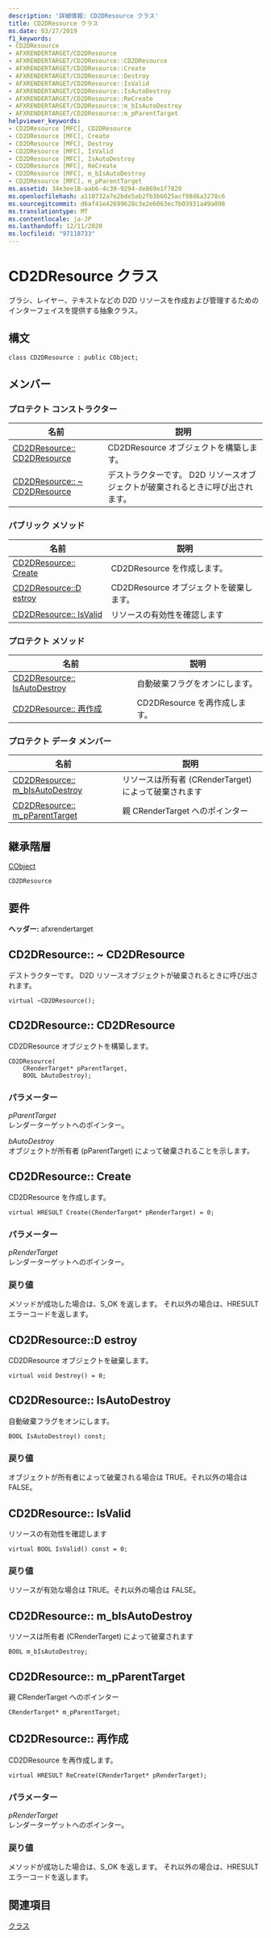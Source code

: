```yaml
---
description: '詳細情報: CD2DResource クラス'
title: CD2DResource クラス
ms.date: 03/27/2019
f1_keywords:
- CD2DResource
- AFXRENDERTARGET/CD2DResource
- AFXRENDERTARGET/CD2DResource::CD2DResource
- AFXRENDERTARGET/CD2DResource::Create
- AFXRENDERTARGET/CD2DResource::Destroy
- AFXRENDERTARGET/CD2DResource::IsValid
- AFXRENDERTARGET/CD2DResource::IsAutoDestroy
- AFXRENDERTARGET/CD2DResource::ReCreate
- AFXRENDERTARGET/CD2DResource::m_bIsAutoDestroy
- AFXRENDERTARGET/CD2DResource::m_pParentTarget
helpviewer_keywords:
- CD2DResource [MFC], CD2DResource
- CD2DResource [MFC], Create
- CD2DResource [MFC], Destroy
- CD2DResource [MFC], IsValid
- CD2DResource [MFC], IsAutoDestroy
- CD2DResource [MFC], ReCreate
- CD2DResource [MFC], m_bIsAutoDestroy
- CD2DResource [MFC], m_pParentTarget
ms.assetid: 34e3ee18-aab6-4c39-9294-de869e1f7820
ms.openlocfilehash: a110732a7e2bde5ab2fb3b6025acf98d6a3278c6
ms.sourcegitcommit: d6af41e42699628c3e2e6063ec7b03931a49a098
ms.translationtype: MT
ms.contentlocale: ja-JP
ms.lasthandoff: 12/11/2020
ms.locfileid: "97118733"
---
```

# <a name="cd2dresource-class"></a>CD2DResource クラス

ブラシ、レイヤー、テキストなどの D2D リソースを作成および管理するためのインターフェイスを提供する抽象クラス。

## <a name="syntax"></a>構文

```
class CD2DResource : public CObject;
```

## <a name="members"></a>メンバー

### <a name="protected-constructors"></a>プロテクト コンストラクター

|名前|説明|
|----------|-----------------|
|[CD2DResource:: CD2DResource](#cd2dresource)|CD2DResource オブジェクトを構築します。|
|[CD2DResource:: ~ CD2DResource](#_dtorcd2dresource)|デストラクターです。 D2D リソースオブジェクトが破棄されるときに呼び出されます。|

### <a name="public-methods"></a>パブリック メソッド

|名前|説明|
|----------|-----------------|
|[CD2DResource:: Create](#create)|CD2DResource を作成します。|
|[CD2DResource::D estroy](#destroy)|CD2DResource オブジェクトを破棄します。|
|[CD2DResource:: IsValid](#isvalid)|リソースの有効性を確認します|

### <a name="protected-methods"></a>プロテクト メソッド

|名前|説明|
|----------|-----------------|
|[CD2DResource:: IsAutoDestroy](#isautodestroy)|自動破棄フラグをオンにします。|
|[CD2DResource:: 再作成](#recreate)|CD2DResource を再作成します。|

### <a name="protected-data-members"></a>プロテクト データ メンバー

|名前|説明|
|----------|-----------------|
|[CD2DResource:: m_bIsAutoDestroy](#m_bisautodestroy)|リソースは所有者 (CRenderTarget) によって破棄されます|
|[CD2DResource:: m_pParentTarget](#m_pparenttarget)|親 CRenderTarget へのポインター|

## <a name="inheritance-hierarchy"></a>継承階層

[CObject](../../mfc/reference/cobject-class.md)

`CD2DResource`

## <a name="requirements"></a>要件

**ヘッダー:** afxrendertarget

## <a name="cd2dresourcecd2dresource"></a><a name="_dtorcd2dresource"></a> CD2DResource:: ~ CD2DResource

デストラクターです。 D2D リソースオブジェクトが破棄されるときに呼び出されます。

```
virtual ~CD2DResource();
```

## <a name="cd2dresourcecd2dresource"></a><a name="cd2dresource"></a> CD2DResource:: CD2DResource

CD2DResource オブジェクトを構築します。

```
CD2DResource(
    CRenderTarget* pParentTarget,
    BOOL bAutoDestroy);
```

### <a name="parameters"></a>パラメーター

*pParentTarget*<br/>
レンダーターゲットへのポインター。

*bAutoDestroy*<br/>
オブジェクトが所有者 (pParentTarget) によって破棄されることを示します。

## <a name="cd2dresourcecreate"></a><a name="create"></a> CD2DResource:: Create

CD2DResource を作成します。

```
virtual HRESULT Create(CRenderTarget* pRenderTarget) = 0;
```

### <a name="parameters"></a>パラメーター

*pRenderTarget*<br/>
レンダーターゲットへのポインター。

### <a name="return-value"></a>戻り値

メソッドが成功した場合は、S_OK を返します。 それ以外の場合は、HRESULT エラーコードを返します。

## <a name="cd2dresourcedestroy"></a><a name="destroy"></a> CD2DResource::D estroy

CD2DResource オブジェクトを破棄します。

```
virtual void Destroy() = 0;
```

## <a name="cd2dresourceisautodestroy"></a><a name="isautodestroy"></a> CD2DResource:: IsAutoDestroy

自動破棄フラグをオンにします。

```
BOOL IsAutoDestroy() const;
```

### <a name="return-value"></a>戻り値

オブジェクトが所有者によって破棄される場合は TRUE。それ以外の場合は FALSE。

## <a name="cd2dresourceisvalid"></a><a name="isvalid"></a> CD2DResource:: IsValid

リソースの有効性を確認します

```
virtual BOOL IsValid() const = 0;
```

### <a name="return-value"></a>戻り値

リソースが有効な場合は TRUE。それ以外の場合は FALSE。

## <a name="cd2dresourcem_bisautodestroy"></a><a name="m_bisautodestroy"></a> CD2DResource:: m_bIsAutoDestroy

リソースは所有者 (CRenderTarget) によって破棄されます

```
BOOL m_bIsAutoDestroy;
```

## <a name="cd2dresourcem_pparenttarget"></a><a name="m_pparenttarget"></a> CD2DResource:: m_pParentTarget

親 CRenderTarget へのポインター

```
CRenderTarget* m_pParentTarget;
```

## <a name="cd2dresourcerecreate"></a><a name="recreate"></a> CD2DResource:: 再作成

CD2DResource を再作成します。

```
virtual HRESULT ReCreate(CRenderTarget* pRenderTarget);
```

### <a name="parameters"></a>パラメーター

*pRenderTarget*<br/>
レンダーターゲットへのポインター。

### <a name="return-value"></a>戻り値

メソッドが成功した場合は、S_OK を返します。 それ以外の場合は、HRESULT エラーコードを返します。

## <a name="see-also"></a>関連項目

[クラス](../../mfc/reference/mfc-classes.md)
